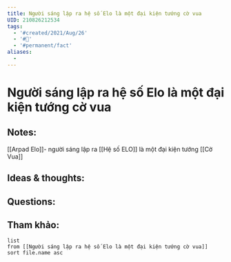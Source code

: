 ```yaml
---
title: Người sáng lập ra hệ số Elo là một đại kiện tướng cờ vua
UID: 210826212534
tags:
  - '#created/2021/Aug/26'
  - '#🌱'
  - '#permanent/fact'
aliases:
  - 
---
```

# Người sáng lập ra hệ số Elo là một đại kiện tướng cờ vua

## Notes:
[[Arpad Elo]]- người sáng lập ra [[Hệ số ELO]] là một đại kiện tướng [[Cờ Vua]]

## Ideas & thoughts:

## Questions:


## Tham khảo:
```dataview
list
from [[Người sáng lập ra hệ số Elo là một đại kiện tướng cờ vua]]
sort file.name asc
```